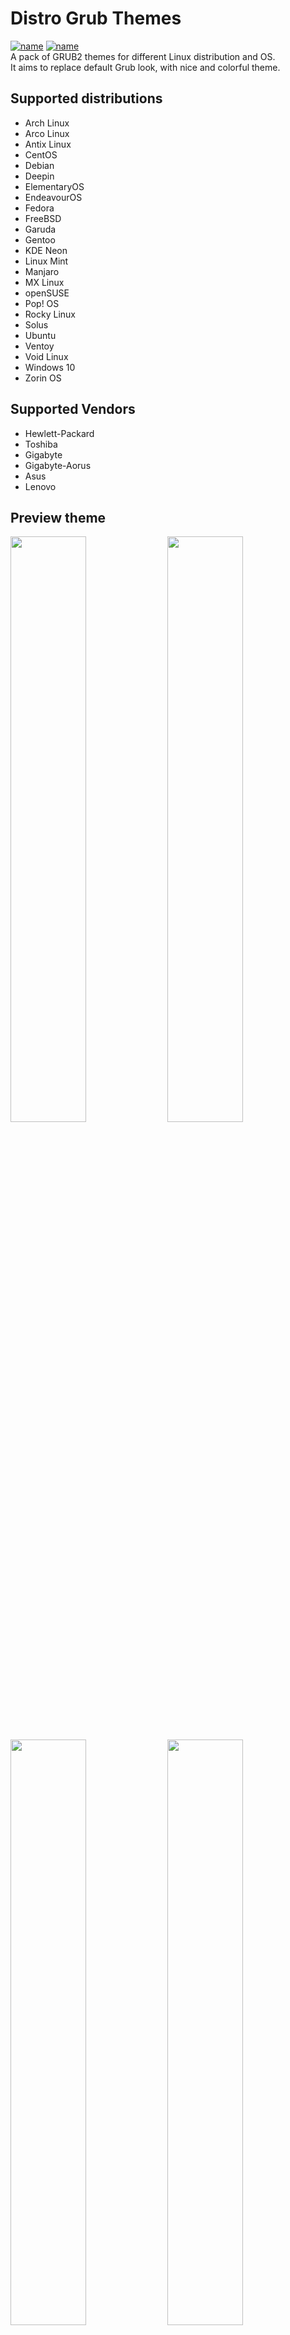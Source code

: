 # Distro Grub Themes
[![name](https://img.shields.io/github/license/AdisonCavani/distro-grub-themes)](https://github.com/AdisonCavani/distro-grub-themes/blob/master/LICENSE)
[![name](https://img.shields.io/github/v/release/AdisonCavani/distro-grub-themes)](https://github.com/AdisonCavani/distro-grub-themes/releases)<br>
A pack of GRUB2 themes for different Linux distribution and OS.<br>
It aims to replace default Grub look, with nice and colorful theme.

## Supported distributions
- Arch Linux
- Arco Linux
- Antix Linux
- CentOS
- Debian
- Deepin
- ElementaryOS
- EndeavourOS
- Fedora
- FreeBSD
- Garuda
- Gentoo
- KDE Neon
- Linux Mint
- Manjaro
- MX Linux
- openSUSE
- Pop! OS
- Rocky Linux
- Solus
- Ubuntu
- Ventoy
- Void Linux
- Windows 10
- Zorin OS

## Supported Vendors
- Hewlett-Packard
- Toshiba
- Gigabyte
- Gigabyte-Aorus
- Asus
- Lenovo

## Preview theme

<p float="left">
<img src="https://raw.githubusercontent.com/AdisonCavani/grub-theme/master/preview/Arch%20Linux.png" width="49%"/>
<img src="https://raw.githubusercontent.com/AdisonCavani/distro-grub-themes/master/preview/Arco%20Linux.png" width="49%"/>
</p>
<p float="left">
<img src="https://raw.githubusercontent.com/AdisonCavani/distro-grub-themes/master/preview/Artix%20Linux.png" width="49%"/>
<img src="https://raw.githubusercontent.com/AdisonCavani/distro-grub-themes/master/preview/CentOS.png" width="49%"/>
</p>
<p float="left">
<img src="https://raw.githubusercontent.com/AdisonCavani/distro-grub-themes/master/preview/Debian.png" width="49%"/>
<img src="https://raw.githubusercontent.com/AdisonCavani/distro-grub-themes/master/preview/Deepin.png" width="49%"/>
</p>
<p float="left">
<img src="https://raw.githubusercontent.com/AdisonCavani/distro-grub-themes/master/preview/ElementaryOS.png" width="49%"/>
<img src="https://raw.githubusercontent.com/AdisonCavani/distro-grub-themes/master/preview/EndeavourOS.png" width="49%"/>
</p>
<p float="left">
<img src="https://raw.githubusercontent.com/AdisonCavani/distro-grub-themes/master/preview/Fedora.png" width="49%"/>
<img src="https://raw.githubusercontent.com/AdisonCavani/distro-grub-themes/master/preview/FreeBSD.png" width="49%"/>
</p>
<p float="left">
<img src="https://raw.githubusercontent.com/AdisonCavani/distro-grub-themes/master/preview/Garuda.png" width="49%"/>
<img src="https://raw.githubusercontent.com/AdisonCavani/distro-grub-themes/master/preview/Gentoo.png" width="49%"/>
</p>
<p float="left">
<img src="https://raw.githubusercontent.com/AdisonCavani/distro-grub-themes/master/preview/KDEneon.png" width="49%"/>
<img src="https://raw.githubusercontent.com/AdisonCavani/distro-grub-themes/master/preview/Linux%20Mint.png" width="49%"/>
</p>
<p float="left">
<img src="https://raw.githubusercontent.com/AdisonCavani/distro-grub-themes/master/preview/Manjaro.png" width="49%"/>
<img src="https://raw.githubusercontent.com/AdisonCavani/distro-grub-themes/master/preview/MX%20Linux.png" width="49%"/>
</p>
<p float="left">
<img src="https://raw.githubusercontent.com/AdisonCavani/distro-grub-themes/master/preview/openSUSE.png" width="49%"/>
<img src="https://raw.githubusercontent.com/AdisonCavani/distro-grub-themes/master/preview/popOS.png" width="49%"/>
</p>
<p float="left">
<img src="https://raw.githubusercontent.com/AdisonCavani/distro-grub-themes/master/preview/Rocky%20Linux.png" width="49%"/>
<img src="https://raw.githubusercontent.com/AdisonCavani/distro-grub-themes/master/preview/Solus.png" width="49%"/>
</p>
<p float="left">
<img src="https://raw.githubusercontent.com/AdisonCavani/distro-grub-themes/master/preview/Ubuntu.png" width="49%"/>
<img src="https://raw.githubusercontent.com/AdisonCavani/distro-grub-themes/master/preview/Void%20Linux.png" width="49%"/>
</p>
<p float="left">
<img src="https://raw.githubusercontent.com/AdisonCavani/distro-grub-themes/master/preview/Ventoy.png" width="49%"/>
<img src="https://raw.githubusercontent.com/AdisonCavani/distro-grub-themes/master/preview/Windows%2010.png" width="49%"/>
</p>
<p float="left">
<img src="https://raw.githubusercontent.com/AdisonCavani/distro-grub-themes/master/preview/ZorinOS.png" width="49%"/>
</p>

<p float="left">
<img src="https://raw.githubusercontent.com/AdisonCavani/distro-grub-themes/master/preview/HP.png" width="49%"/>
</p>
<p float="left">
<img src="https://raw.githubusercontent.com/AdisonCavani/distro-grub-themes/master/preview/Toshiba.png" width="49%"/>
</p>
<p float="left">
<img src="https://raw.githubusercontent.com/AdisonCavani/distro-grub-themes/master/preview/gigabyte.png" width="49%"/>
</p>
<p float="left">
<img src="https://raw.githubusercontent.com/AdisonCavani/distro-grub-themes/master/preview/aorus.png" width="49%"/>
</p>
<p float="left">
<img src="https://raw.githubusercontent.com/AdisonCavani/distro-grub-themes/master/preview/Asus.png" width="49%"/>
</p>
<p float="left">
<img src="https://github.com/AdisonCavani/distro-grub-themes/blob/master/preview/Lenovo.png" width="49%"/>
</p>

## Installation via Grub Customizer

In order to clone repository from Github you have to install `git` package <br>
Alternatively you can download zip package - **Code -> Download ZIP**

#### Clone the repository
You can clone repository or go to [release page](https://github.com/AdisonCavani/distro-grub-themes/releases) and download a single theme
```
git clone https://github.com/AdisonCavani/distro-grub-themes.git
```

### Install Grub Customizer

Apt
```
sudo add-apt-repository ppa:danielrichter2007/grub-customizer
sudo apt-get update
sudo apt-get install grub-customizer
```
Pacman
```
sudo pacman -S grub-customizer
```

Dnf
```
sudo dnf install grub-customizer
```

Eopkg
```
sudo eopkg install grub-customizer
```
### Install pre-made theme with Grub Customizer

- Open Grub Customizer
- Go to **Appearance settings** tab
- Select *Custom resolution* and type in your resolution. E.g: 1920x1080
- Press *Add theme* button, go to your directory, where you have cloned repository. In my case `/home/adison/distro-grub-theme`
- Select your theme located in `/themes` directory
- Save changes

### Install custom-made theme with Grub Customizer

- Edit your theme located in `/customize` folder
- With your file manager, inside edited theme directory, select all files and **create archive** with .tar or .tar.xz extension
- Open Grub Customizer
- Go to **Appearance settings** tab
- Enable *Custom resolution* checkbox and select your resolution or type it in manually. E.g: 1920x1080
- Press *Add theme* button, go to your directory, where you have cloned repository. In my case `/home/adison/distro-grub-theme`
- Change view settings from *Archive files* to **All files**
- Select your archive
- Save changes


## Manual Installation

In order to clone repository from Github you have to install `git` package <br>
Alternatively you can download zip package - **Code -> Download ZIP**

#### Clone the repository
You can clone repository or go to [release page](https://github.com/AdisonCavani/distro-grub-themes/releases) and download a single theme
```
git clone https://github.com/AdisonCavani/distro-grub-themes.git
```

#### Create themes directory
```
sudo mkdir /boot/grub/themes
```

#### Edit or use pre-made theme
```
cd distro-grub-themes/customize
```

#### Copy theme
Theme must be unpacked (in folder)
```
sudo cp -r ubuntu/ /boot/grub/themes
```

#### Edit Grub config
You can use your favourite text editor
```
sudo nano /etc/default/grub
```
Uncomment this line and set your resolution:
```
GRUB_GFXMODE=1920x1080
```

At the end of file add theme path:
```
GRUB_THEME="/boot/grub/themes/ubuntu/theme.txt"
```
Replace "ubuntu" with selected theme<br>
Ctrl+O to save, Ctrl+X to exit

#### Update Grub config
You will need to tell Grub to update its configuration to include the new theme.

Ubuntu and Debian-based systems:

```
sudo update-grub
```

Other Linux distro:

```
sudo grub-mkconfig -o /boot/grub/grub.cfg
```

## Install theme in Ventoy
Extract ```Ventoy.tar``` to ```/ventoy/theme``` directory

Locate ```ventoy.json``` file in ```/plugin/ventoy/``` directory and change:
```
"file": "/ventoy/theme/blur/theme.txt",
```
to
```
"file": "/ventoy/theme/Ventoy/theme.txt",
```
For more information head over to [Ventoy website](https://www.ventoy.net/en/plugin_theme.html)

## To-do list
Feature | Status
------------ | -------------
4K & 2K displays support | In the future
Ultrawide display support | In the future
